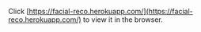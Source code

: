 

Click [https://facial-reco.herokuapp.com/](https://facial-reco.herokuapp.com/) to view it in the browser.





